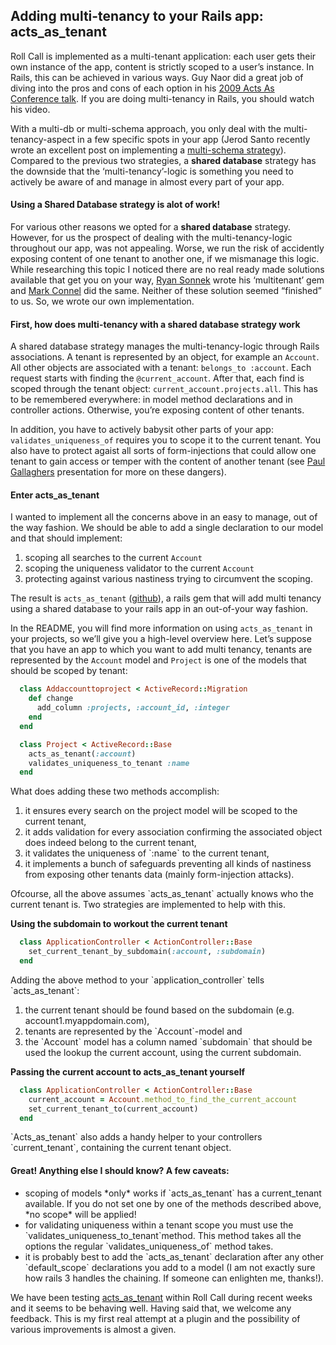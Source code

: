 <h2> Adding multi-tenancy to your Rails app: acts_as_tenant </h2>
Roll Call is implemented as a multi-tenant application: each user gets their own instance of the app, content is strictly scoped to a user&#8217;s instance. In Rails, this can be achieved in various ways. Guy Naor did a great job of diving into the pros and cons of each option in his <a href="http://confreaks.net/videos/111-aac2009-writing-multi-tenant-applications-in-rails">2009 Acts As Conference talk</a>. If you are doing multi-tenancy in Rails, you should watch his video.</p>
<p>With a multi-db or multi-schema approach, you only deal with the multi-tenancy-aspect in a few specific spots in your app (Jerod Santo recently wrote an excellent post on implementing a <a href="http://blog.jerodsanto.net/2011/07/building-multi-tenant-rails-apps-with-postgresql-schemas/">multi-schema strategy</a>). Compared to the previous two strategies, a <strong>shared database</strong> strategy has the downside that the &#8216;multi-tenancy&#8217;-logic is something you need to actively be aware of and manage in almost every part of your app.</p>
<h4>Using a Shared Database strategy is alot of work!</h4>
<p>For various other reasons we opted for a <strong>shared database</strong> strategy. However, for us the prospect of dealing with the multi-tenancy-logic throughout our app, was not appealing. Worse, we run the risk of accidently exposing content of one tenant to another one, if we mismanage this logic. While researching this topic I noticed there are no real ready made solutions available that get you on your way, <a href="http://github.com/wireframe/multitenant">Ryan Sonnek</a> wrote his &#8216;multitenant&#8217; gem and <a href="http://github.com/mconnell/multi_tenant">Mark Connel</a> did the same. Neither of these solution seemed &#8220;finished&#8221; to us. So, we wrote our own implementation.</p>
<h4>First, how does multi-tenancy with a shared database strategy work</h4>
<p>A shared database strategy manages the multi-tenancy-logic through Rails associations. A tenant is represented by an object, for example an <code>Account</code>. All other objects are associated with a tenant: <code>belongs_to :account</code>. Each request starts with finding the <code>@current_account</code>. After that, each find is scoped through the tenant object: <code>current_account.projects.all</code>. This has to be remembered everywhere: in model method declarations and in controller actions. Otherwise, you&#8217;re exposing content of other tenants.</p>
<p>In addition, you have to actively babysit other parts of your app: <code>validates_uniqueness_of</code> requires you to scope it to the current tenant. You also have to protect agaist all sorts of form-injections that could allow one tenant to gain access or temper with the content of another tenant (see <a href="http://www.slideshare.net/tardate/multitenancy-with-rails">Paul Gallaghers</a> presentation for more on these dangers).</p>
<h4>Enter acts_as_tenant</h4>
<p>I wanted to implement all the concerns above in an easy to manage, out of the way fashion. We should be able to add a single declaration to our model and that should implement:</p>
<ol>
	<li>scoping all searches to the current <code>Account</code></li>
	<li>scoping the uniqueness validator to the current <code>Account</code></li>
	<li>protecting against various nastiness trying to circumvent the scoping.</li>
</ol>
<p>The result is <code>acts_as_tenant</code> (<a href="https://github.com/ErwinM/acts_as_tenant">github</a>), a rails gem that will add multi tenancy using a shared database to your rails app in an out-of-your way fashion.</p>
<p>In the <span class="caps">README</span>, you will find more information on using <code>acts_as_tenant</code> in your projects, so we&#8217;ll give you a high-level overview here. Let&#8217;s suppose that you have an app to which you want to add multi tenancy, tenants are represented by the <code>Account</code> model and <code>Project</code> is one of the models that should be scoped by tenant:</p>

```ruby
  class Addaccounttoproject < ActiveRecord::Migration
    def change
      add_column :projects, :account_id, :integer
    end
  end

  class Project < ActiveRecord::Base
    acts_as_tenant(:account)
    validates_uniqueness_to_tenant :name
  end
```
What does adding these two methods accomplish:
<ol>
	<li>it ensures every search on the project model will be scoped to the current tenant,</li>
	<li>it adds validation for every association confirming the associated object does indeed belong to the current tenant,</li>
	<li>it validates the uniqueness of `:name` to the current tenant,</li>
	<li>it implements a bunch of safeguards preventing all kinds of nastiness from exposing other tenants data (mainly form-injection attacks).</li>
</ol>
<p>Ofcourse, all the above assumes `acts_as_tenant` actually knows who the current tenant is. Two strategies are implemented to help with this.</p>
<p><strong>Using the subdomain to workout the current tenant</strong></p>

```ruby
  class ApplicationController < ActionController::Base
    set_current_tenant_by_subdomain(:account, :subdomain)
  end
```
<p>Adding the above method to your `application_controller` tells `acts_as_tenant`:</p>
<ol>
	<li>the current tenant should be found based on the subdomain (e.g. account1.myappdomain.com),</li>
	<li>tenants are represented by the `Account`-model and</li>
	<li>the `Account` model has a column named `subdomain` that should be used the lookup the current account, using the current subdomain.</li>
</ol>
<p><strong>Passing the current account to acts_as_tenant yourself</strong></p>

```ruby
  class ApplicationController < ActionController::Base
    current_account = Account.method_to_find_the_current_account
    set_current_tenant_to(current_account)
  end
```
<p>`Acts_as_tenant` also adds a handy helper to your controllers `current_tenant`, containing the current tenant object.</p>
<h4>Great! Anything else I should know? A few caveats:</h4>
<ul>
	<li>scoping of models *only* works if `acts_as_tenant` has a current_tenant available. If you do not set one by one of the methods described above, *no scope* will be applied!</li>
	<li>for validating uniqueness within a tenant scope you must use the `validates_uniqueness_to_tenant`method. This method takes all the options the regular `validates_uniqueness_of` method takes.</li>
	<li>it is probably best to add the `acts_as_tenant` declaration after any other `default_scope` declarations you add to a model (I am not exactly sure how rails 3 handles the chaining. If someone can enlighten me, thanks!).</li>
</ul>
<p>We have been testing <a href="https://github.com/ErwinM/acts_as_tenant">acts_as_tenant</a> within Roll Call during recent weeks and it seems to be behaving well. Having said that, we welcome any feedback. This is my first real attempt at a plugin and the possibility of various improvements is almost a given.</p>
